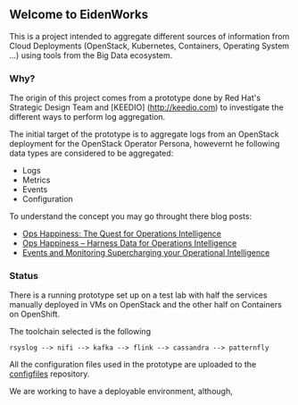 ## Welcome to EidenWorks

This is a project intended to aggregate different sources of information from Cloud Deployments (OpenStack, Kubernetes, Containers, Operating System ...) using tools from the Big Data ecosystem.

### Why?

The origin of this project comes from a prototype done by Red Hat's Strategic Design Team and [KEEDIO] (http://keedio.com) to investigate the different ways to perform log aggregation. 

The initial target of the prototype is to aggregate logs from an OpenStack deployment for the OpenStack Operator Persona, howevernt he following data types are considered to be aggregated:
- Logs
- Metrics
- Events 
- Configuration

To understand the concept you may go throught there blog posts:
- [Ops Happiness: The Quest for Operations Intelligence](http://rhelblog.redhat.com/2017/02/06/ops-happiness-the-quest-for-operations-intelligence/)
- [Ops Happiness – Harness Data for Operations Intelligence](http://rhelblog.redhat.com/2017/02/15/ops-happiness-harness-data-for-operations-intelligence/)
- [Events and Monitoring Supercharging your Operational Intelligence](http://rhelblog.redhat.com/2017/03/30/events-and-monitoring-supercharging-your-operational-intelligence/)

### Status

There is a running prototype set up on a test lab with half the services manually deployed in VMs on OpenStack and the other half on Containers on OpenShift.

The toolchain selected is the following
```
rsyslog --> nifi --> kafka --> flink --> cassandra --> patternfly
```

All the configuration files used in the prototype are uploaded to the [configfiles](https://github.com/eidenworks/configfiles) repository.

We are working to have a deployable environment, although,
